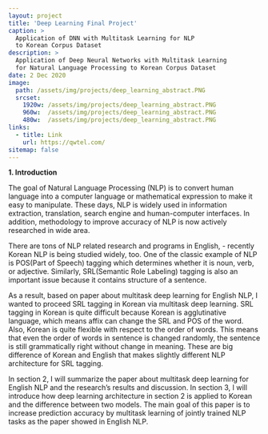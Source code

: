 ```yaml
---
layout: project
title: 'Deep Learning Final Project'
caption: >
  Application of DNN with Multitask Learning for NLP 
  to Korean Corpus Dataset
description: >
  Application of Deep Neural Networks with Multitask Learning 
  for Natural Language Processing to Korean Corpus Dataset
date: 2 Dec 2020
image: 
  path: /assets/img/projects/deep_learning_abstract.PNG
  srcset: 
    1920w: /assets/img/projects/deep_learning_abstract.PNG
    960w:  /assets/img/projects/deep_learning_abstract.PNG
    480w:  /assets/img/projects/deep_learning_abstract.PNG
links:
  - title: Link
    url: https://qwtel.com/
sitemap: false
---
```


**1. Introduction**

  The goal of Natural Language Processing (NLP) is to convert human language into a computer language or mathematical expression to make it easy to manipulate. These days, NLP is widely used in information extraction, translation, search engine and human-computer interfaces. In addition, methodology to improve accuracy of NLP is now actively researched in wide area.
  
  There are tons of NLP related research and programs in English, - recently Korean NLP is being studied widely, too. One of the classic example of NLP is POS(Part of Speech) tagging which determines whether it is noun, verb, or adjective. Similarly, SRL(Semantic Role Labeling)
tagging is also an important issue because it contains structure of a sentence.

  As a result, based on paper about multitask deep learning for English NLP, I wanted to proceed SRL tagging in Korean via multitask deep learning. SRL tagging in Korean is quite difficult because Korean is agglutinative language, which means affix can change the SRL and POS of the word. Also, Korean is quite flexible with respect to the order of words. This means that even the order of words in sentence is changed randomly, the sentence is still grammatically right without change in meaning. These are big difference of Korean and English that makes slightly different NLP architecture for SRL tagging.

In section 2, I will summarize the paper about multitask deep learning for English NLP and the research’s results and discussion. In section 3, I will introduce how deep learning architecture in section 2 is applied to Korean and the difference between two models. The main goal of this paper is to increase prediction accuracy by multitask learning of jointly trained NLP tasks as the paper showed in English NLP.


